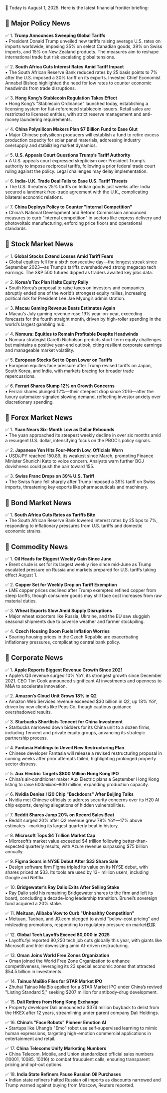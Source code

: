 📅 Today is August 1, 2025. Here is the latest financial frontier briefing:  

## 📌 Major Policy News  
✅ 1. **Trump Announces Sweeping Global Tariffs**  
▪️ President Donald Trump unveiled new tariffs raising average U.S. rates on imports worldwide, imposing 35% on select Canadian goods, 39% on Swiss imports, and 15% on New Zealand products. The measures aim to reshape international trade but risk escalating global tensions.  

✅ 2. **South Africa Cuts Interest Rates Amid Tariff Impact**  
▪️ The South African Reserve Bank reduced rates by 25 basis points to 7% after the U.S. imposed a 30% tariff on its exports. Investec Chief Economist Annabel Bishop highlighted the need for low rates to counter economic headwinds from trade disruptions.  

✅ 3. **Hong Kong’s Stablecoin Regulation Takes Effect**  
▪️ Hong Kong’s "Stablecoin Ordinance" launched today, establishing a licensing system for fiat-referenced stablecoin issuers. Retail sales are restricted to licensed entities, with strict reserve management and anti-money laundering requirements.  

✅ 4. **China Polysilicon Makers Plan $7 Billion Fund to Ease Glut**  
▪️ Major Chinese polysilicon producers will establish a fund to retire excess production capacity for solar panel materials, addressing industry oversupply and stabilizing market dynamics.  

✅ 5. **U.S. Appeals Court Questions Trump’s Tariff Authority**  
▪️ A U.S. appeals court expressed skepticism over President Trump’s authority to impose reciprocal tariffs, following a prior federal trade court ruling against the policy. Legal challenges may delay implementation.  

✅ 6. **India-U.K. Trade Deal Fails to Ease U.S. Tariff Threats**  
▪️ The U.S. threatens 25% tariffs on Indian goods just weeks after India secured a landmark free-trade agreement with the U.K., complicating bilateral economic relations.  

✅ 7. **China Deploys Policy to Counter "Internal Competition"**  
▪️ China’s National Development and Reform Commission announced measures to curb "internal competition" in sectors like express delivery and photovoltaic manufacturing, enforcing price floors and operational standards.  

## 📌 Stock Market News  
✅ 1. **Global Stocks Extend Losses Amid Tariff Fears**  
▪️ Global equities fell for a sixth consecutive day—the longest streak since September 2023—as Trump’s tariffs overshadowed strong megacap tech earnings. The S&P 500 futures dipped as traders awaited key jobs data.  

✅ 2. **Korea’s Tax Plan Halts Equity Rally**  
▪️ South Korea’s proposal to raise taxes on investors and companies abruptly ended one of the world’s strongest equity rallies, increasing political risk for President Lee Jae Myung’s administration.  

✅ 3. **Macau Gaming Revenue Beats Estimates Again**  
▪️ Macau’s July gaming revenue rose 19% year-on-year, exceeding forecasts for the fourth straight month, driven by high-roller spending in the world’s largest gambling hub.  

✅ 4. **Nomura: Equities to Remain Profitable Despite Headwinds**  
▪️ Nomura strategist Gareth Nicholson predicts short-term equity challenges but maintains a positive year-end outlook, citing resilient corporate earnings and manageable market volatility.  

✅ 5. **European Stocks Set to Open Lower on Tariffs**  
▪️ European equities face pressure after Trump revised tariffs on Japan, South Korea, and India, with markets bracing for broader trade repercussions.  

✅ 6. **Ferrari Shares Slump 12% on Growth Concerns**  
▪️ Ferrari shares plunged 12%—their steepest drop since 2016—after the luxury automaker signaled slowing demand, reflecting investor anxiety over discretionary spending.  

## 📌 Forex Market News  
✅ 1. **Yuan Nears Six-Month Low as Dollar Rebounds**  
▪️ The yuan approached its steepest weekly decline in over six months amid a resurgent U.S. dollar, intensifying focus on the PBOC’s policy signals.  

✅ 2. **Japanese Yen Hits Four-Month Low, Officials Warn**  
▪️ USD/JPY reached 150.89, its weakest since March, prompting Finance Minister Shunichi Kato to voice concern. Analysts warn further BOJ dovishness could push the pair toward 155.  

✅ 3. **Swiss Franc Drops on 39% U.S. Tariff**  
▪️ The Swiss franc fell sharply after Trump imposed a 39% tariff on Swiss imports, threatening key exports like pharmaceuticals and machinery.  

## 📌 Bond Market News  
✅ 1. **South Africa Cuts Rates as Tariffs Bite**  
▪️ The South African Reserve Bank lowered interest rates by 25 bps to 7%, responding to inflationary pressures from U.S. tariffs and domestic economic strains.  

## 📌 Commodity News  
✅ 1. **Oil Heads for Biggest Weekly Gain Since June**  
▪️ Brent crude is set for its largest weekly rise since mid-June as Trump escalated pressure on Russia and markets prepared for U.S. tariffs taking effect August 1.  

✅ 2. **Copper Set for Weekly Drop on Tariff Exemption**  
▪️ LME copper prices declined after Trump exempted refined copper from steep tariffs, though consumer goods may still face cost increases from raw material duties.  

✅ 3. **Wheat Exports Slow Amid Supply Disruptions**  
▪️ Major wheat exporters like Russia, Ukraine, and the EU saw sluggish seasonal shipments due to adverse weather and farmer stockpiling.  

✅ 4. **Czech Housing Boom Fuels Inflation Worries**  
▪️ Soaring housing prices in the Czech Republic are exacerbating inflationary pressures, complicating central bank policy.  

## 📌 Corporate News  
✅ 1. **Apple Reports Biggest Revenue Growth Since 2021**  
▪️ Apple’s Q3 revenue surged 10% YoY, its strongest growth since December 2021. CEO Tim Cook announced significant AI investments and openness to M&A to accelerate innovation.  

✅ 2. **Amazon’s Cloud Unit Grows 18% in Q2**  
▪️ Amazon Web Services revenue exceeded $30 billion in Q2, up 18% YoY, driven by new clients like PepsiCo, though cautious guidance overshadowed results.  

✅ 3. **Starbucks Shortlists Tencent for China Investment**  
▪️ Starbucks narrowed down bidders for its China unit to a dozen firms, including Tencent and private equity groups, advancing its strategic partnership process.  

✅ 4. **Fantasia Holdings to Unveil New Restructuring Plan**  
▪️ Chinese developer Fantasia will release a revised restructuring proposal in coming weeks after prior attempts failed, highlighting prolonged property sector distress.  

✅ 5. **Aux Electric Targets $800 Million Hong Kong IPO**  
▪️ China’s air-conditioner maker Aux Electric plans a September Hong Kong listing to raise $600 million–$800 million, expanding production capacity.  

✅ 6. **Nvidia Denies H20 Chip "Backdoors" After Beijing Talks**  
▪️ Nvidia met Chinese officials to address security concerns over its H20 AI chip exports, denying allegations of hidden vulnerabilities.  

✅ 7. **Reddit Shares Jump 20% on Record Sales Beat**  
▪️ Reddit surged 20% after Q2 revenue grew 78% YoY—17% above estimates—marking its largest quarterly beat in history.  

✅ 8. **Microsoft Tops $4 Trillion Market Cap**  
▪️ Microsoft’s market value exceeded $4 trillion following better-than-expected quarterly results, with Azure revenue surpassing $75 billion annually.  

✅ 9. **Figma Soars in NYSE Debut After $33 Share Sale**  
▪️ Design software firm Figma tripled its value on its NYSE debut, with shares priced at $33. Its tools are used by 13+ million users, including Google and Netflix.  

✅ 10. **Bridgewater’s Ray Dalio Exits After Selling Stake**  
▪️ Ray Dalio sold his remaining Bridgewater shares to the firm and left its board, concluding a decade-long leadership transition. Brunei’s sovereign fund acquired a 20% stake.  

✅ 11. **Meituan, Alibaba Vow to Curb "Unhealthy Competition"**  
▪️ Meituan, Taobao, and JD.com pledged to avoid "below-cost pricing" and misleading promotions, responding to regulatory pressure on market秩序.  

✅ 12. **Global Tech Layoffs Exceed 80,000 in 2025**  
▪️ Layoffs.fyi reported 80,250 tech job cuts globally this year, with giants like Microsoft and Intel downsizing amid AI-driven restructuring.  

✅ 13. **Oman Joins World Free Zones Organization**  
▪️ Oman joined the World Free Zone Organization to enhance competitiveness, leveraging its 23 special economic zones that attracted $54.5 billion in investments.  

✅ 14. **Tainuo MaiBio Files for STAR Market IPO**  
▪️ Zhuhai Tainuo MaiBio applied for a STAR Market IPO under China’s revived "Listing Standard 5," seeking $207 million for antibody-drug development.  

✅ 15. **Dali Retires from Hong Kong Exchange**  
▪️ Property developer Dali announced a $374 million buyback to delist from the HKEX after 12 years, streamlining under parent company Dali Holdings.  

✅ 16. **China’s "Face Robots" Pioneer Emotion AI**  
▪️ Startups like Uhang’s "Emo" robot use self-supervised learning to mimic human expressions, targeting high-emotion commercial applications in entertainment and retail.  

✅ 17. **China Telecoms Unify Marketing Numbers**  
▪️ China Telecom, Mobile, and Union standardized official sales numbers (10001, 10085, 10016) to combat fraudulent calls, ensuring transparent pricing and opt-out options.  

✅ 18. **India State Refiners Pause Russian Oil Purchases**  
▪️ Indian state refiners halted Russian oil imports as discounts narrowed and Trump warned against buying from Moscow, Reuters reported.
